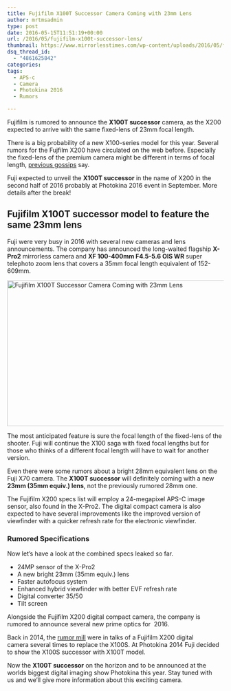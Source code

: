 ```yaml
---
title: Fujifilm X100T Successor Camera Coming with 23mm Lens
author: mrtmsadmin
type: post
date: 2016-05-15T11:51:19+00:00
url: /2016/05/fujifilm-x100t-successor-lens/
thumbnail: https://www.mirrorlesstimes.com/wp-content/uploads/2016/05/fujifilm-x100t-successor-lens.jpg
dsq_thread_id:
  - "4861625842"
categories:
tags:
  - APS-c
  - Camera
  - Photokina 2016
  - Rumors

---
```

Fujifilm is rumored to announce the **X100T successor** camera, as the X200 expected to arrive with the same fixed-lens of 23mm focal length.

There is a big probability of a new X100-series model for this year. Several rumors for the Fujfilm X200 have circulated on the web before. Especially the fixed-lens of the premium camera might be different in terms of focal length, [previous gossips][1] say.

Fuji expected to unveil the **X100T successor** in the name of X200 in the second half of 2016 probably at Photokina 2016 event in September. More details after the break!<!--more-->

## Fujifilm X100T successor model to feature the same 23mm lens

Fuji were very busy in 2016 with several new cameras and lens announcements. The company has announced the long-waited flagship **X-Pro2** mirrorless camera and **XF 100-400mm F4.5-5.6 OIS WR** super telephoto zoom lens that covers a 35mm focal length equivalent of 152-609mm.

<img class="alignnone wp-image-231 size-full" title="Fujifilm X100T Successor Camera Coming with 23mm Lens" src="https://i1.wp.com/www.mirrorlesstimes.com/wp-content/uploads/2016/05/fujifilm-x100t-successor-lens.jpg?resize=600%2C339&#038;ssl=1" alt="Fujifilm X100T Successor Camera Coming with 23mm Lens" width="600" height="339" srcset="https://i1.wp.com/www.mirrorlesstimes.com/wp-content/uploads/2016/05/fujifilm-x100t-successor-lens.jpg?w=1200&ssl=1 1200w, https://i1.wp.com/www.mirrorlesstimes.com/wp-content/uploads/2016/05/fujifilm-x100t-successor-lens.jpg?resize=300%2C169&ssl=1 300w, https://i1.wp.com/www.mirrorlesstimes.com/wp-content/uploads/2016/05/fujifilm-x100t-successor-lens.jpg?resize=768%2C433&ssl=1 768w, https://i1.wp.com/www.mirrorlesstimes.com/wp-content/uploads/2016/05/fujifilm-x100t-successor-lens.jpg?resize=1024%2C578&ssl=1 1024w" sizes="(max-width: 600px) 100vw, 600px" data-recalc-dims="1" /> 

The most anticipated feature is sure the focal length of the fixed-lens of the shooter. Fuji will continue the X100 saga with fixed focal lengths but for those who thinks of a different focal length will have to wait for another version.

Even there were some rumors about a bright 28mm equivalent lens on the Fuji X70 camera. The **X100T successor** will definitely coming with a new **23mm (35mm equiv.) lens**, not the previously rumored 28mm one.

The Fujifilm X200 specs list will employ a 24-megapixel APS-C image sensor, also found in the X-Pro2. The digital compact camera is also expected to have several improvements like the improved version of viewfinder with a quicker refresh rate for the electronic viewfinder.

### Rumored Specifications

Now let&#8217;s have a look at the combined specs leaked so far.

  * 24MP sensor of the X-Pro2
  * A new bright 23mm (35mm equiv.) lens
  * Faster autofocus system
  * Enhanced hybrid viewfinder with better EVF refresh rate
  * Digital converter 35/50
  * Tilt screen

Alongside the Fujifilm X200 digital compact camera, the company is rumored to announce several new prime optics for  2016.

Back in 2014, the <a title="Fuji X100T Successor still with 23mm lens" href="http://www.fujirumors.com/rumor-fuji-x100t-successor-still-with-23mm-lens-srp/" target="_blank" rel="external nofollow">rumor mill</a> were in talks of a Fujifilm X200 digital camera several times to replace the X100S. At Photokina 2014 Fuji decided to show the X100S successor with X100T model.

Now the **X100T successor** on the horizon and to be announced at the worlds biggest digital imaging show Photokina this year. Stay tuned with us and we’ll give more information about this exciting camera.

 [1]: https://www.mirrorlesstimes.com/2016/03/first-fujifilm-x200-specs/